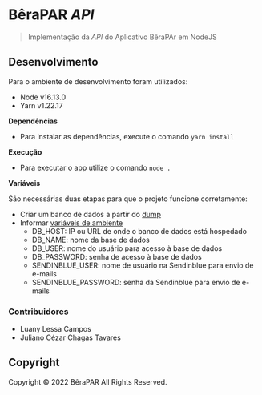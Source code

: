 # BêraPAR *API* #

> Implementação da *API* do Aplicativo BêraPAr em NodeJS

## Desenvolvimento ##

Para o ambiente de desenvolvimento foram utilizados:

- Node v16.13.0
- Yarn v1.22.17

**Dependências**
- Para instalar as dependências, execute o comando ```yarn install```

**Execução**
- Para executar o app utilize o comando ```node .```

**Variáveis**

São necessárias duas etapas para que o projeto funcione corretamente:

- Criar um banco de dados a partir do [dump](./dump/Dump20220325.sql)
- Informar [variáveis de ambiente](./server/datasources.json)
    - DB_HOST: IP ou URL de onde o banco de dados está hospedado
    - DB_NAME: nome da base de dados
    - DB_USER: nome do usuário para acesso à base de dados
    - DB_PASSWORD: senha de acesso à base de dados
    - SENDINBLUE_USER: nome de usuário na Sendinblue para envio de e-mails
    - SENDINBLUE_PASSWORD: senha da Sendinblue para envio de e-mails 

### Contribuidores ###
- Luany Lessa Campos
- Juliano Cézar Chagas Tavares
  
## Copyright ##
Copyright © 2022 BêraPAR All Rights Reserved.

